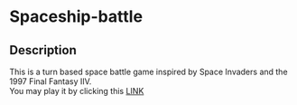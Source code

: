 # Spaceship-battle
## Description
This is a turn based space battle game inspired by Space Invaders and the 1997 Final Fantasy IIV.<br/> 
You may play it by clicking this [LINK](https://yaszemmouri.github.io/spaceship-battle)
